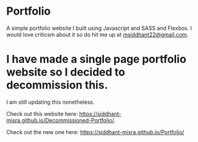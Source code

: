# Portfolio
A simple portfolio website I built using Javascript and SASS and Flexbox. I would love criticsm about it so do hit me up at msiddhant22@gmail.com.

# I have made a single page portfolio website so I decided to decommission this. 
I am still updating this nonetheless.

Check out this website here: https://siddhant-misra.github.io/Decommissioned-Portfolio/.

Check out the new one here: https://siddhant-misra.github.io/Portfolio/
